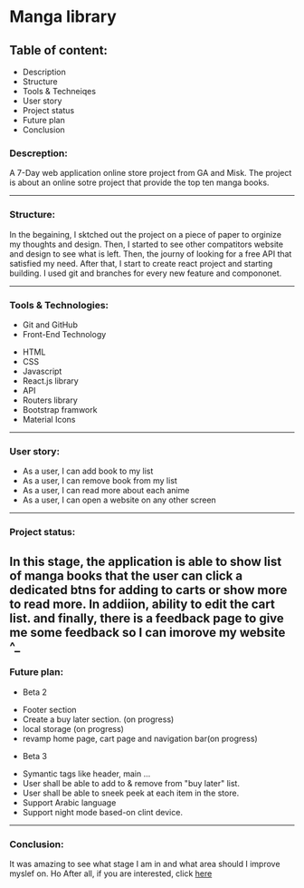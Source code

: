 # Manga library

## Table of content:
- Description
- Structure
- Tools & Techneiqes 
- User story
- Project status
- Future plan
- Conclusion

### Descreption:
A 7-Day web application online store project from GA and Misk.
The project is about an online sotre project that provide the top ten manga books.

-----------------------------------------------------------------

### Structure:
In the begaining, I sktched out the project on a piece of paper to orginize my thoughts and design. Then, I started to see other compatitors website and design to see what is left. Then, the journy of looking for a free API that satisfied my need. After that, I start to create react project and starting building. I used git and branches for every new feature and compononet. 

----------------------------------------------------------------

### Tools & Technologies:
* Git and GitHub
* Front-End Technology
- HTML
- CSS
- Javascript
- React.js library
- API
- Routers library
- Bootstrap framwork
- Material Icons

----------------------------------------------------------------

### User story:
- As a user, I can add book to my list
- As a user, I can remove book from my list
- As a user, I can read more about each anime
- As a user, I can open a website on any other screen

----------------------------------------------------------------

### Project status:
In this stage, the application is able to show list of manga books that the user can click a dedicated btns for adding to carts or show more to read more. In addiion, ability to edit the cart list. and finally, there is a feedback page to give me some feedback so I can imorove my website ^_
----------------------------------------------------------------

### Future plan:
* Beta 2
- Footer section
- Create a buy later section. (on progress)
- local storage (on progress)
- revamp home page, cart page and navigation bar(on progress)
* Beta 3
- Symantic tags like header, main ... 
- User shall be able to add to & remove from "buy later" list.
- User shall be able to sneek peek at each item in the store.
- Support Arabic language
- Support night mode based-on clint device.
----------------------------------------------------------------

### Conclusion:
It was amazing to see what stage I am in and what area should I improve myslef on. Ho
After all, if you are interested, click <a href="https://i23ud.github.io/mangalib/">here</a>